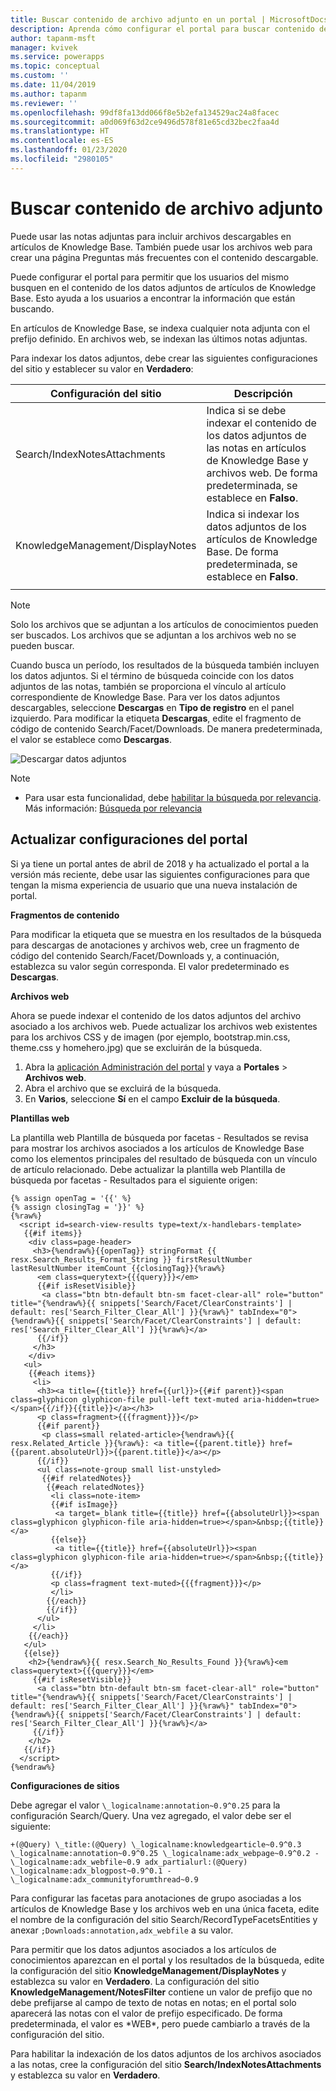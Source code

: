 ```yaml
---
title: Buscar contenido de archivo adjunto en un portal | MicrosoftDocs
description: Aprenda cómo configurar el portal para buscar contenido de archivo adjunto en un portal.
author: tapanm-msft
manager: kvivek
ms.service: powerapps
ms.topic: conceptual
ms.custom: ''
ms.date: 11/04/2019
ms.author: tapanm
ms.reviewer: ''
ms.openlocfilehash: 99df8fa13dd066f8e5b2efa134529ac24a8facec
ms.sourcegitcommit: a0d069f63d2ce9496d578f81e65cd32bec2faa4d
ms.translationtype: HT
ms.contentlocale: es-ES
ms.lasthandoff: 01/23/2020
ms.locfileid: "2980105"
---
```

# <a name="search-within-file-attachment-content"></a>Buscar contenido de archivo adjunto

Puede usar las notas adjuntas para incluir archivos descargables en artículos de Knowledge Base. También puede usar los archivos web para crear una página Preguntas más frecuentes con el contenido descargable.

Puede configurar el portal para permitir que los usuarios del mismo busquen en el contenido de los datos adjuntos de artículos de Knowledge Base. Esto ayuda a los usuarios a encontrar la información que están buscando.

En artículos de Knowledge Base, se indexa cualquier nota adjunta con el prefijo definido. En archivos web, se indexan las últimos notas adjuntas.

Para indexar los datos adjuntos, debe crear las siguientes configuraciones del sitio y establecer su valor en **Verdadero**:

|Configuración del sitio|Descripción|
|------------|-----------|
|Search/IndexNotesAttachments|Indica si se debe indexar el contenido de los datos adjuntos de las notas en artículos de Knowledge Base y archivos web. De forma predeterminada, se establece en **Falso**.|
|KnowledgeManagement/DisplayNotes|Indica si indexar los datos adjuntos de los artículos de Knowledge Base. De forma predeterminada, se establece en **Falso**.|
|||

> [!NOTE]
> Solo los archivos que se adjuntan a los artículos de conocimientos pueden ser buscados. Los archivos que se adjuntan a los archivos web no se pueden buscar.

Cuando busca un período, los resultados de la búsqueda también incluyen los datos adjuntos. Si el término de búsqueda coincide con los datos adjuntos de las notas, también se proporciona el vínculo al artículo correspondiente de Knowledge Base. Para ver los datos adjuntos descargables, seleccione **Descargas** en **Tipo de registro** en el panel izquierdo. Para modificar la etiqueta **Descargas**, edite el fragmento de código de contenido Search/Facet/Downloads. De manera predeterminada, el valor se establece como **Descargas**.

![Descargar datos adjuntos](../media/search-attachment-content.png "Descargar datos adjuntos") 

> [!NOTE]
> - Para usar esta funcionalidad, debe [habilitar la búsqueda por relevancia](https://docs.microsoft.com/dynamics365/customer-engagement/admin/configure-relevance-search-organization). Más información: [Búsqueda por relevancia](https://docs.microsoft.com/dynamics365/customer-engagement/basics/relevance-search-results)
 
## <a name="update-portal-configurations"></a>Actualizar configuraciones del portal

Si ya tiene un portal antes de abril de 2018 y ha actualizado el portal a la versión más reciente, debe usar las siguientes configuraciones para que tengan la misma experiencia de usuario que una nueva instalación de portal.

**Fragmentos de contenido**

Para modificar la etiqueta que se muestra en los resultados de la búsqueda para descargas de anotaciones y archivos web, cree un fragmento de código del contenido Search/Facet/Downloads y, a continuación, establezca su valor según corresponda. El valor predeterminado es **Descargas**.

**Archivos web**

Ahora se puede indexar el contenido de los datos adjuntos del archivo asociado a los archivos web. Puede actualizar los archivos web existentes para los archivos CSS y de imagen (por ejemplo, bootstrap.min.css, theme.css y homehero.jpg) que se excluirán de la búsqueda. 

1. Abra la [aplicación Administración del portal](configure-portal.md) y vaya a **Portales** > **Archivos web**.
2. Abra el archivo que se excluirá de la búsqueda.
3. En **Varios**, seleccione **Sí** en el campo **Excluir de la búsqueda**.

**Plantillas web**

La plantilla web Plantilla de búsqueda por facetas - Resultados se revisa para mostrar los archivos asociados a los artículos de Knowledge Base como los elementos principales del resultado de búsqueda con un vínculo de artículo relacionado. Debe actualizar la plantilla web Plantilla de búsqueda por facetas - Resultados para el siguiente origen:

```
{% assign openTag = '{{' %}
{% assign closingTag = '}}' %}
{%raw%}
  <script id=search-view-results type=text/x-handlebars-template>
   {{#if items}}
    <div class=page-header>
     <h3>{%endraw%}{{openTag}} stringFormat {{ resx.Search_Results_Format_String }} firstResultNumber lastResultNumber itemCount {{closingTag}}{%raw%}
      <em class=querytext>{{{query}}}</em>
      {{#if isResetVisible}}
       <a class="btn btn-default btn-sm facet-clear-all" role="button" title="{%endraw%}{{ snippets['Search/Facet/ClearConstraints'] | default: res['Search_Filter_Clear_All'] }}{%raw%}" tabIndex="0">{%endraw%}{{ snippets['Search/Facet/ClearConstraints'] | default: res['Search_Filter_Clear_All'] }}{%raw%}</a>
      {{/if}}
     </h3>
    </div>
   <ul>
    {{#each items}}
     <li>
      <h3><a title={{title}} href={{url}}>{{#if parent}}<span class=glyphicon glyphicon-file pull-left text-muted aria-hidden=true></span>{{/if}}{{title}}</a></h3>
      <p class=fragment>{{{fragment}}}</p>
      {{#if parent}}
       <p class=small related-article>{%endraw%}{{ resx.Related_Article }}{%raw%}: <a title={{parent.title}} href={{parent.absoluteUrl}}>{{parent.title}}</a></p>
      {{/if}}
      <ul class=note-group small list-unstyled>
       {{#if relatedNotes}}
        {{#each relatedNotes}}
         <li class=note-item>
         {{#if isImage}}
          <a target=_blank title={{title}} href={{absoluteUrl}}><span class=glyphicon glyphicon-file aria-hidden=true></span>&nbsp;{{title}}</a>
         {{else}}
          <a title={{title}} href={{absoluteUrl}}><span class=glyphicon glyphicon-file aria-hidden=true></span>&nbsp;{{title}}</a>
         {{/if}}
         <p class=fragment text-muted>{{{fragment}}}</p>
         </li>
        {{/each}}
        {{/if}}
      </ul>
     </li>
    {{/each}}
   </ul>
   {{else}}
    <h2>{%endraw%}{{ resx.Search_No_Results_Found }}{%raw%}<em class=querytext>{{{query}}}</em>
     {{#if isResetVisible}}
      <a class="btn btn-default btn-sm facet-clear-all" role="button" title="{%endraw%}{{ snippets['Search/Facet/ClearConstraints'] | default: res['Search_Filter_Clear_All'] }}{%raw%}" tabIndex="0">{%endraw%}{{ snippets['Search/Facet/ClearConstraints'] | default: res['Search_Filter_Clear_All'] }}{%raw%}</a>
     {{/if}}
    </h2>
   {{/if}}
  </script>
{%endraw%}
```

**Configuraciones de sitios**

Debe agregar el valor `\_logicalname:annotation~0.9^0.25` para la configuración Search/Query. Una vez agregado, el valor debe ser el siguiente:
```
+(@Query) \_title:(@Query) \_logicalname:knowledgearticle~0.9^0.3 \_logicalname:annotation~0.9^0.25 \_logicalname:adx_webpage~0.9^0.2 -\_logicalname:adx_webfile~0.9 adx_partialurl:(@Query) \_logicalname:adx_blogpost~0.9^0.1 -\_logicalname:adx_communityforumthread~0.9
```

Para configurar las facetas para anotaciones de grupo asociadas a los artículos de Knowledge Base y los archivos web en una única faceta, edite el nombre de la configuración del sitio Search/RecordTypeFacetsEntities y anexar `;Downloads:annotation,adx_webfile` a su valor.

Para permitir que los datos adjuntos asociados a los artículos de conocimientos aparezcan en el portal y los resultados de la búsqueda, edite la configuración del sitio **KnowledgeManagement/DisplayNotes** y establezca su valor en **Verdadero**. La configuración del sitio **KnowledgeManagement/NotesFilter** contiene un valor de prefijo que no debe prefijarse al campo de texto de notas en notas; en el portal solo aparecerá las notas con el valor de prefijo especificado. De forma predeterminada, el valor es \*WEB\*, pero puede cambiarlo a través de la configuración del sitio.

Para habilitar la indexación de los datos adjuntos de los archivos asociados a las notas, cree la configuración del sitio **Search/IndexNotesAttachments** y establezca su valor en **Verdadero**.
